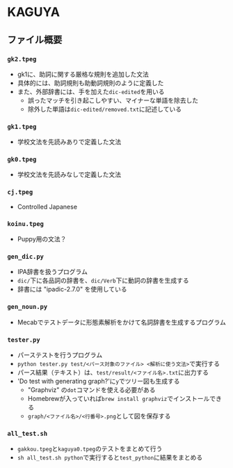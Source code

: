 # KAGUYA

## ファイル概要
### `gk2.tpeg`
+ gk1に、助詞に関する厳格な規則を追加した文法
+ 具体的には、助詞規則も助動詞規則のように定義した
+ また、外部辞書には、手を加えた`dic-edited`を用いる
  + 誤ったマッチを引き起こしやすい、マイナーな単語を除去した
  + 除外した単語は`dic-edited/removed.txt`に記述している


### `gk1.tpeg`
+ 学校文法を先読みありで定義した文法


### `gk0.tpeg`
+ 学校文法を先読みなしで定義した文法


### `cj.tpeg`
+ Controlled Japanese


### `koinu.tpeg`
+ Puppy用の文法？


### `gen_dic.py`
+ IPA辞書を扱うプログラム
+ `dic/`下に各品詞の辞書を、`dic/Verb`下に動詞の辞書を生成する
+ 辞書には "ipadic-2.7.0" を使用している


### `gen_noun.py`
+ Mecabでテストデータに形態素解析をかけて名詞辞書を生成するプログラム


### `tester.py`
+ パーステストを行うプログラム
+ `python tester.py test/<パース対象のファイル> <解析に使う文法>`で実行する
+ パース結果（テキスト）は、`test/result/<ファイル名>.txt`に出力する
+ 'Do test with generating graph?'に`y`でツリー図も生成する
  + "Graphviz" の`dot`コマンドを使える必要がある
  + Homebrewが入っていれば`brew install graphviz`でインストールできる
  + `graph/<ファイル名>/<行番号>.png`として図を保存する


### `all_test.sh`
+ `gakkou.tpeg`と`kaguya0.tpeg`のテストをまとめて行う
+ `sh all_test.sh python`で実行すると`test_python`に結果をまとめる
